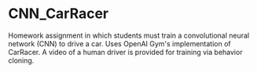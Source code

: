 # CNN_CarRacer
Homework assignment in which students must train a convolutional neural network (CNN) to drive a car. Uses OpenAI Gym's implementation of CarRacer. A video of a human driver is provided for training via behavior cloning.
